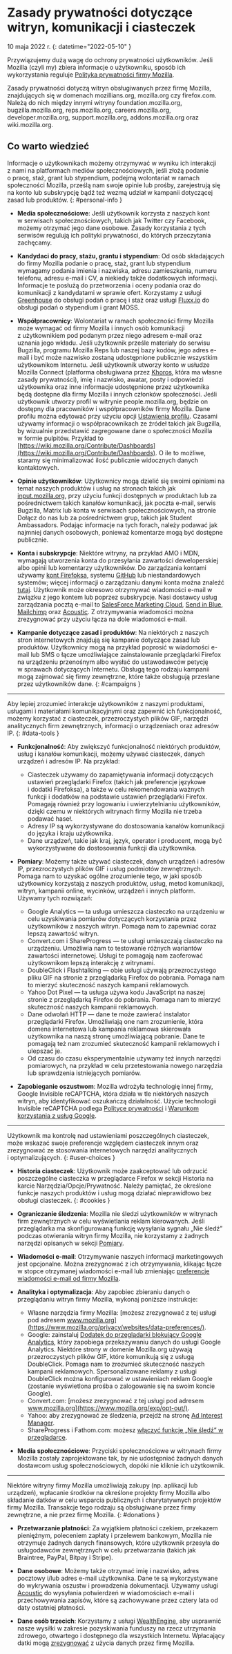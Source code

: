 ﻿# Zasady prywatności dotyczące witryn, komunikacji i ciasteczek

10 maja 2022 r.
{: datetime="2022-05-10" }

Przywiązujemy dużą wagę do ochrony prywatności użytkowników. Jeśli Mozilla (czyli my) zbiera informacje o użytkowniku, sposób ich wykorzystania reguluje [Polityka prywatności firmy Mozilla](https://www.mozilla.org/privacy/).

Zasady prywatności dotyczą witryn obsługiwanych przez firmę Mozilla, znajdujących się w domenach mozillians.org, mozilla.org czy firefox.com. Należą do nich między innymi witryny foundation.mozilla.org, bugzilla.mozilla.org, reps.mozilla.org, careers.mozilla.org, developer.mozilla.org, support.mozilla.org, addons.mozilla.org oraz wiki.mozilla.org.

## Co warto wiedzieć

Informacje o użytkownikach możemy otrzymywać w wyniku ich interakcji z nami na platformach mediów społecznościowych, jeśli złożą podanie o pracę, staż, grant lub stypendium, podejmą wolontariat w ramach społeczności Mozilla, prześlą nam swoje opinie lub prośby, zarejestrują się na konto lub subskrypcję bądź też wezmą udział w kampanii dotyczącej zasad lub produktów. 
{: #personal-info }

* **Media społecznościowe**: Jeśli użytkownik korzysta z naszych kont w serwisach społecznościowych, takich jak Twitter czy Facebook, możemy otrzymać jego dane osobowe. Zasady korzystania z tych serwisów regulują ich polityki prywatności, do których przeczytania zachęcamy.

* **Kandydaci do pracy, stażu, grantu i stypendium**: Od osób składających do firmy Mozilla podanie o pracę, staż, grant lub stypendium wymagamy podania imienia i nazwiska, adresu zamieszkania, numeru telefonu, adresu e-mail i CV, a niekiedy także dodatkowych informacji. Informacje te posłużą do przetworzenia i oceny podania oraz do komunikacji z kandydatami w sprawie ofert. Korzystamy z usługi [Greenhouse](https://www.greenhouse.io/privacy-policy) do obsługi podań o pracę i staż oraz usługi [Fluxx.io](https://www.fluxx.io/privacy-policy) do obsługi podań o stypendium i grant MOSS.

* **Współpracownicy**: Wolontariat w ramach społeczności firmy Mozilla może wymagać od firmy Mozilla i innych osób komunikacji z użytkownikiem pod podanym przez niego adresem e-mail oraz uznania jego wkładu. Jeśli użytkownik prześle materiały do serwisu Bugzilla, programu Mozilla Reps lub naszej bazy kodów, jego adres e-mail i być może nazwisko zostaną udostępnione publicznie wszystkim użytkownikom Internetu. Jeśli użytkownik utworzy konto w usłudze Mozilla Connect (platforma obsługiwana przez [Khoros](https://khoros.com/privacy), która ma własne zasady prywatności), imię i nazwisko, awatar, posty i odpowiedzi użytkownika oraz inne informacje udostępnione przez użytkownika będą dostępne dla firmy Mozilla i innych członków społeczności. Jeśli użytkownik utworzy profil w witrynie people.mozilla.org, będzie on dostępny dla pracowników i współpracowników firmy Mozilla. Dane profilu można edytować przy użyciu opcji [Ustawienia profilu](https://people.mozilla.org/e?section=personal-info). Czasami używamy informacji o współpracownikach ze źródeł takich jak Bugzilla, by wizualnie przedstawić zagregowane dane o społeczności Mozilla w formie pulpitów. Przykład to [https://wiki.mozilla.org/Contribute/Dashboards](https://wiki.mozilla.org/Contribute/Dashboards). O ile to możliwe, staramy się minimalizować ilość publicznie widocznych danych kontaktowych.

* **Opinie użytkowników**: Użytkownicy mogą dzielić się swoimi opiniami na temat naszych produktów i usług na stronach takich jak [input.mozilla.org](https://input.mozilla.org/), przy użyciu funkcji dostępnych w produktach lub za pośrednictwem takich kanałów komunikacji, jak poczta e-mail, serwis Bugzilla, Matrix lub konta w serwisach społecznościowych, na stronie Dołącz do nas lub za pośrednictwem grup, takich jak Student Ambassadors. Podając informacje na tych forach, należy podawać jak najmniej danych osobowych, ponieważ komentarze mogą być dostępne publicznie.

* **Konta i subskrypcje**: Niektóre witryny, na przykład AMO i MDN, wymagają utworzenia konta do przesyłania zawartości deweloperskiej albo opinii lub komentarzy użytkowników. Do zarządzania kontami używamy [kont Firefoksa](https://www.mozilla.org/privacy/firefox/), systemu [GitHub](https://help.github.com/en/github/site-policy/github-privacy-statement#our-use-of-cookies-and-tracking) lub niestandardowych systemów; więcej informacji o zarządzaniu danymi konta można znaleźć [tutaj](https://support.mozilla.org/kb/managing-account-data). Użytkownik może okresowo otrzymywać wiadomości e-mail w związku z jego kontem lub poprzez subskrypcje. Nasi dostawcy usług zarządzania pocztą e-mail to [SalesForce Marketing Cloud](https://www.marketingcloud.com/privacy-policy/website-privacy-statement/), [Send in Blue](https://www.sendinblue.com/legal/privacypolicy/), [Mailchimp](https://mailchimp.com/legal/privacy/) oraz [Acoustic](https://acoustic.com/privacy-notice/). Z otrzymywania wiadomości można zrezygnować przy użyciu łącza na dole wiadomości e-mail. 

* **Kampanie dotyczące zasad i produktów**: Na niektórych z naszych stron internetowych znajdują się kampanie dotyczące zasad lub produktów. Użytkownicy mogą na przykład poprosić w wiadomości e-mail lub SMS o łącze umożliwiające zainstalowanie przeglądarki Firefox na urządzeniu przenośnym albo wysłać do ustawodawców petycję w sprawach dotyczących Internetu. Obsługą tego rodzaju kampanii mogą zajmować się firmy zewnętrzne, które także obsługują przesłane przez użytkowników dane. 
{: #campaigns }

---------------------------------------

Aby lepiej zrozumieć interakcje użytkowników z naszymi produktami, usługami i materiałami komunikacyjnymi oraz zapewnić ich funkcjonalność, możemy korzystać z ciasteczek, przezroczystych plików GIF, narzędzi analitycznych firm zewnętrznych, informacji o urządzeniach oraz adresów IP. 
{: #data-tools }

* **Funkcjonalność**: Aby zwiększyć funkcjonalność niektórych produktów, usług i kanałów komunikacji, możemy używać ciasteczek, danych urządzeń i adresów IP. Na przykład:
    * Ciasteczek używamy do zapamiętywania informacji dotyczących ustawień przeglądarki Firefox (takich jak preferencje językowe i dodatki Firefoksa), a także w celu rekomendowania ważnych funkcji i dodatków na podstawie ustawień przeglądarki Firefox. Pomagają również przy logowaniu i uwierzytelnianiu użytkowników, dzięki czemu w niektórych witrynach firmy Mozilla nie trzeba podawać haseł.
    * Adresy IP są wykorzystywane do dostosowania kanałów komunikacji do języka i kraju użytkownika.
    * Dane urządzeń, takie jak kraj, język, operator i producent, mogą być wykorzystywane do dostosowania funkcji dla użytkownika.

* **Pomiary**: Możemy także używać ciasteczek, danych urządzeń i adresów IP, przezroczystych plików GIF i usług podmiotów zewnętrznych. Pomaga nam to uzyskać ogólne zrozumienie tego, w jaki sposób użytkownicy korzystają z naszych produktów, usług, metod komunikacji, witryn, kampanii online, wycinków, urządzeń i innych platform. Używamy tych rozwiązań:
    * Google Analytics — ta usługa umieszcza ciasteczko na urządzeniu w celu uzyskiwania pomiarów dotyczących korzystania przez użytkowników z naszych witryn. Pomaga nam to zapewniać coraz lepszą zawartość witryn.
    * Convert.com i ShareProgress — te usługi umieszczają ciasteczko na urządzeniu. Umożliwia nam to testowanie różnych wariantów zawartości internetowej. Usługi te pomagają nam zaoferować użytkownikom lepszą interakcję z witrynami.
    * DoubleClick i Flashtalking — obie usługi używają przezroczystego pliku GIF na stronie z przeglądarką Firefox do pobrania. Pomaga nam to mierzyć skuteczność naszych kampanii reklamowych.
    * Yahoo Dot Pixel — ta usługa używa kodu JavaScript na naszej stronie z przeglądarką Firefox do pobrania. Pomaga nam to mierzyć skuteczność naszych kampanii reklamowych.
    * Dane odwołań HTTP — dane te może zawierać instalator przeglądarki Firefox. Umożliwiają one nam zrozumienie, która domena internetowa lub kampania reklamowa skierowała użytkownika na naszą stronę umożliwiającą pobranie. Dane te pomagają też nam zrozumieć skuteczność kampanii reklamowych i ulepszać je.
    * Od czasu do czasu eksperymentalnie używamy też innych narzędzi pomiarowych, na przykład w celu przetestowania nowego narzędzia lub sprawdzenia istniejących pomiarów.
  
* **Zapobieganie oszustwom**: Mozilla wdrożyła technologię innej firmy, Google Invisible reCAPTCHA, która działa w tle niektórych naszych witryn, aby identyfikować oszukańczą działalność. Użycie technologii Invisible reCAPTCHA podlega [Polityce prywatności](https://www.google.com/intl/policies/privacy/) i [Warunkom korzystania z usług Google](https://policies.google.com/terms).

---------------------------------------

Użytkownik ma kontrolę nad ustawieniami poszczególnych ciasteczek, może wskazać swoje preferencje względem ciasteczek innym oraz zrezygnować ze stosowania internetowych narzędzi analitycznych i optymalizujących. 
{: #user-choices }

* **Historia ciasteczek**: Użytkownik może zaakceptować lub odrzucić poszczególne ciasteczka w przeglądarce Firefox w sekcji Historia na karcie Narzędzia/Opcje/Prywatność. Należy pamiętać, że określone funkcje naszych produktów i usług mogą działać nieprawidłowo bez obsługi ciasteczek. 
{: #cookies }

* **Ograniczanie śledzenia**: Mozilla nie śledzi użytkowników w witrynach firm zewnętrznych w celu wyświetlania reklam kierowanych. Jeśli przeglądarka ma skonfigurowaną funkcję wysyłania sygnału „Nie śledź” podczas otwierania witryn firmy Mozilla, nie korzystamy z żadnych narzędzi opisanych w sekcji [Pomiary](https://www.mozilla.org/privacy/websites/#data-tools).

* **Wiadomości e-mail**: Otrzymywanie naszych informacji marketingowych jest opcjonalne. Można zrezygnować z ich otrzymywania, klikając łącze w stopce otrzymanej wiadomości e-mail lub zmieniając [preferencje wiadomości e-mail od firmy Mozilla](https://www.mozilla.org/newsletter/recovery/).

* **Analityka i optymalizacja**: Aby zapobiec zbieraniu danych o przeglądaniu witryn firmy Mozilla, wykonaj poniższe instrukcje:
    * Własne narzędzia firmy Mozilla: [możesz zrezygnować z tej usługi pod adresem www.mozilla.org](https://www.mozilla.org/privacy/websites/data-preferences/).
    * Google: zainstaluj [Dodatek do przeglądarki blokujący Google Analytics](https://tools.google.com/dlpage/gaoptout), który zapobiega przekazywaniu danych do usługi Google Analytics. Niektóre strony w domenie Mozilla.org używają przezroczystych plików GIF, które komunikują się z usługą DoubleClick. Pomaga nam to zrozumieć skuteczność naszych kampanii reklamowych. Spersonalizowane reklamy z usługi DoubleClick można konfigurować w ustawieniach reklam Google (zostanie wyświetlona prośba o zalogowanie się na swoim koncie Google).
    * Convert.com: [możesz zrezygnować z tej usługi pod adresem www.mozilla.org](https://www.mozilla.org/exp/opt-out/).
    * Yahoo: aby zrezygnować ze śledzenia, przejdź na stronę [Ad Interest Manager](https://aim.yahoo.com/aim/us/en/optout/).
    * ShareProgress i Fathom.com: możesz [włączyć funkcję „Nie śledź” w przeglądarce](https://support.mozilla.org/kb/how-do-i-turn-do-not-track-feature).

* **Media społecznościowe**: Przyciski społecznościowe w witrynach firmy Mozilla zostały zaprojektowane tak, by nie udostępniać żadnych danych dostawcom usług społecznościowych, dopóki nie kliknie ich użytkownik.

---------------------------------------

Niektóre witryny firmy Mozilla umożliwiają zakupy (np. aplikacji lub urządzeń), wpłacanie środków na określone projekty firmy Mozilla albo składanie datków w celu wsparcia publicznych i charytatywnych projektów firmy Mozilla. Transakcje tego rodzaju są obsługiwane przez firmy zewnętrzne, a nie przez firmę Mozilla. 
{: #donations }

* **Przetwarzanie płatności**: Za wyjątkiem płatności czekiem, przekazem pieniężnym, poleceniem zapłaty i przelewem bankowym, Mozilla nie otrzymuje żadnych danych finansowych, które użytkownik przesyła do usługodawców zewnętrznych w celu przetwarzania (takich jak Braintree, PayPal, Bitpay i Stripe).

* **Dane osobowe**: Możemy także otrzymać imię i nazwisko, adres pocztowy i/lub adres e-mail użytkownika. Dane te są wykorzystywane do wykrywania oszustw i prowadzenia dokumentacji. Używamy usługi [Acoustic](https://acoustic.com/privacy-notice/) do wysyłania potwierdzeń w wiadomościach e-mail i przechowywania zapisów, które są zachowywane przez cztery lata od daty ostatniej płatności. 

* **Dane osób trzecich**: Korzystamy z usługi [WealthEngine](https://www.wealthengine.com/wealthengine-inc-privacy-policy/), aby usprawnić nasze wysiłki w zakresie pozyskiwania funduszy na rzecz utrzymania zdrowego, otwartego i dostępnego dla wszystkich Internetu. Wpłacający datki mogą [zrezygnować](https://app.onetrust.com/app/#/webform/4ba08202-2ede-4934-a89e-f0b0870f95f0) z użycia danych przez firmę Mozilla.
